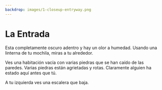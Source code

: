 ```yaml
---
backdrop: images/1-closeup-entryway.png
---
```


# La Entrada

Esta completamente oscuro adentro y hay un olor a humedad. Usando una linterna de tu mochila, miras a tu alrededor.

Ves una habitación vacía con varias piedras que se han caído de las paredes. Varias piedras están agrietadas y rotas. Claramente alguien ha estado aquí antes que tú.

A tu izquierda ves una escalera que baja.

<Item id="9" />

<Page url="9" instructions="" condition="none" action="Examinar el cuarto" />
